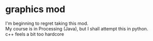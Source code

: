 # graphics mod
I'm beginning to regret taking this mod.  
My course is in Processing (Java), but I shall attempt this in python.  
c++ feels a bit too hardcore  